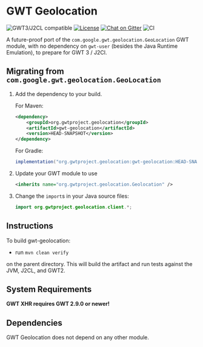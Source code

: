 # GWT Geolocation

![GWT3/J2CL compatible](https://img.shields.io/badge/GWT3/J2CL-compatible-brightgreen.svg)  [![License](https://img.shields.io/:license-apache-blue.svg)](http://www.apache.org/licenses/LICENSE-2.0.html) [![Chat on Gitter](https://badges.gitter.im/hal/elemento.svg)](https://gitter.im/gwtproject/gwt-modules) ![CI](https://github.com/gwtproject/gwt-geolocation/workflows/CI/badge.svg)

A future-proof port of the `com.google.gwt.geolocation.GeoLocation` GWT module, with no dependency on `gwt-user` (besides the Java Runtime Emulation), to prepare for GWT 3 / J2Cl.

##  Migrating from `com.google.gwt.geolocation.GeoLocation`

1. Add the dependency to your build.

   For Maven:

   ```xml
   <dependency>
       <groupId>org.gwtproject.geolocation</groupId>
       <artifactId>gwt-geolocation</artifactId>
       <version>HEAD-SNAPSHOT</version>
   </dependency>
   ```

   For Gradle:

   ```gradle
   implementation("org.gwtproject.geolocation:gwt-geolocation:HEAD-SNAPSHOT")
   ```

2. Update your GWT module to use

   ```xml
   <inherits name="org.gwtproject.geolocation.Geolocation" />
   ```

3. Change the `import`s in your Java source files:

   ```java
   import org.gwtproject.geolocation.client.*;
   ```

## Instructions

To build gwt-geolocation:

* run `mvn clean verify`

on the parent directory. This will build the artifact and run tests against the JVM, J2CL, and GWT2.

## System Requirements

**GWT XHR requires GWT 2.9.0 or newer!**


## Dependencies

GWT Geolocation does not depend on any other module.



